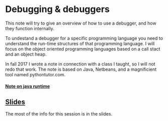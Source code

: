 # Debugging & debuggers
This note will try to give an overview of how to use a debugger, and how they function internally.

To undestand a debugger for a specific programming language you need to understand the run-time structures of that programming language. I will focus on the object oriented programming languages based on a call stact and an object heap.

In fall 2017 I wrote a note in connection with a class I taught, so I will not redo that work. The note is based on Java, Netbeans, and a magnificient tool named pythontutor.com.

#### [Note on java runtime](https://datsoftlyngby.github.io/dat2sem2017Fall/Modul1/RuntimeJava.html)

## [Slides](Slides.pptx)
The most of the info for this session is in the slides.
